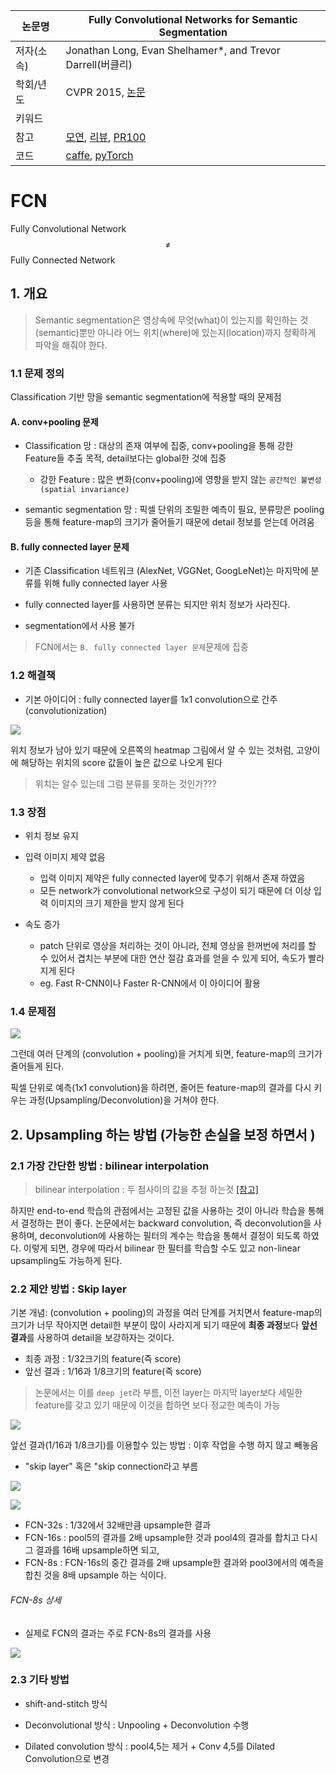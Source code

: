 |논문명|Fully Convolutional Networks for Semantic Segmentation|
|-|-|
|저자(소속)|Jonathan Long, Evan Shelhamer*, and Trevor Darrell(버클리)|
|학회/년도|CVPR 2015, [논문](https://arxiv.org/pdf/1605.06211.pdf)|
|키워드| |
|참고|[모연](http://www.whydsp.org/317), [리뷰](http://warmspringwinds.github.io/tensorflow/tf-slim/2017/01/23/fully-convolutional-networks-(fcns)-for-image-segmentation/), [PR100](https://youtu.be/JiC78rUF4iI?t=5m57s)|
|코드|[caffe](https://github.com/shelhamer/fcn.berkeleyvision.org), [pyTorch](https://github.com/wkentaro/pytorch-fcn)|


# FCN

Fully Convolutional Network $$\ne$$ Fully Connected Network

## 1. 개요 

> Semantic segmentation은 영상속에 무엇(what)이 있는지를 확인하는 것(semantic)뿐만 아니라 어느 위치(where)에 있는지(location)까지 정확하게 파악을 해줘야 한다. 
    
### 1.1 문제 정의 

Classification 기반 망을 semantic segmentation에 적용할 때의 문제점

#### A. conv+pooling 문제 

- Classification 망 : 대상의 존재 여부에 집중, conv+pooling을 통해 강한 Feature들 추출 목적, detail보다는 global한 것에 집중
    - 강한 Feature : 많은 변화(conv+pooling)에 영향을 받지 않는 `공간적인 불변성(spatial invariance)`
     

- semantic segmentation 망 : 픽셀 단위의 조밀한 예측이 필요, 분류망은 pooling등을 통해 feature-map의 크기가 줄어들기 때문에 detail 정보를 얻는데 어려움

#### B. fully connected layer 문제 
- 기존 Classification 네트워크 (AlexNet, VGGNet, GoogLeNet)는 마지막에 분류를 위해  fully connected layer 사용 

- fully connected layer를 사용하면 분류는 되지만 위치 정보가 사라진다. 

- segmentation에서 사용 불가


> FCN에서는 `B. fully connected layer 문제`문제에 집중 

### 1.2 해결책 

- 기본 아이디어 : fully connected layer를  1x1 convolution으로 간주(convolutionization) 

![](http://i.imgur.com/Gc07zsQ.png)


위치 정보가 남아 있기 때문에 오른쪽의 heatmap 그림에서 알 수 있는 것처럼, 고양이에 해당하는 위치﻿의 score 값들이 높은 값으로 나오게 된다

> 위치는 알수 있는데 그럼 분류를 못하는 것인가??? 

### 1.3 장점 

- 위치 정보 유지 

- 입력 이미지 제약 없음 
  - 입력 이미지 제약은 fully connected layer에 맞추기 위해서 존재 하였음
  - 모든 network가 convolutional network으로 구성이 되기 때문에 더 이상 입력 이미지의 크기 제한을 받지 않게 된다

- 속도 증가 
  - patch 단위로 영상을 처리하는 것이 아니라, 전체 영상을 한꺼번에 처리를 할 수 있어서 겹치는 부분에 대한 연산 절감 효과를 얻을 수 있게 되어, 속도가 빨라지게 된다
  - eg.   Fast R-CNN이나 Faster R-CNN에서 이 아이디어 활용 
  
### 1.4 문제점 

![](http://i.imgur.com/3cXXYgr.png)

그런데 여러 단계의 (convolution + pooling)을 거치게 되면, feature-map의 크기가 줄어들게 된다. 

픽셀 단위로 예측(1x1 convolution)을 하려면, 줄어든 feature-map의 결과를 다시 키우는 과정(Upsampling/Deconvolution)을 거쳐야 한다. 




## 2. Upsampling 하는 방법 (가능한 손실을 보정 하면서 )


### 2.1 가장 간단한 방법 : bilinear interpolation

> bilinear interpolation : 두 점사이의 값을 추정 하는것 [[참고]](http://darkpgmr.tistory.com/117)

하지만 end-to-end 학습의 관점에서는 고정된 값을 사용하는 것이 아니라 학습을 통해서 결정하는 편이 좋다. 논문에서는 backward convolution, 즉 deconvolution을 사용하며, deconvolution에 사용하는 필터의 계수는 학습을 통해서 결정이 되도록 하였다. 이렇게 되면, 경우에 따라서 bilinear 한 필터를 학습할 수도 있고 non-linear upsampling도 가능하게 된다.


### 2.2  제안 방법 : Skip layer

기본 개념: (convolution + pooling)의 과정을 여러 단계를 거치면서 feature-map의 크기가 너무 작아지면 detail한 부분이 많이 사라지게 되기 때문에 **최종 과정**보다 **앞선 결과**를 사용하여 detail을 보강하자는 것이다.

- 최종 과정 : 1/32크기의 feature(즉 score)
- 앞선 결과 : 1/16과 1/8크기의 feature(즉 score)

> 논문에서는 이를 `deep jet`라 부름,  이전 layer는 마지막 layer보다 세밀한 feature를 갖고 있기 때문에 이것을 합하면 보다 정교한 예측이 가능

![](http://i.imgur.com/jAPbPDb.png)








앞선 결과(1/16과 1/8크기)를 이용할수 있는 방법 : 이후 작업을 수행 하지 않고 빼놓음
  -  "skip layer" 혹은 "skip connection라고 부름 











![](http://i.imgur.com/jCHUmUv.png)

![](http://i.imgur.com/s7tNztd.png)

- FCN-32s : 1/32에서 32배만큼 upsample한 결과
- FCN-16s : pool5의 결과를 2배 upsample한 것과 pool4의 결과를 합치고 다시 그 결과를 16배 upsample하면 되고, 
- FCN-8s : FCN-16s의 중간 결과를 2배 upsample한 결과와 pool3에서의 예측을 합친 것을 8배 upsample 하는 식이다.
​

###### FCN-8s 상세 
  - 실제로 FCN의 결과는 주로 FCN-8s의 결과를 사용
  
![](http://i.imgur.com/V7VkrKh.png)


### 2.3 기타 방법 

- shift-and-stitch 방식

- Deconvolutional 방식 : Unpooling + Deconvolution 수행 

- Dilated convolution 방식 : pool4,5는 제거 + Conv 4,5를 Dilated Convolution으로 변경 




